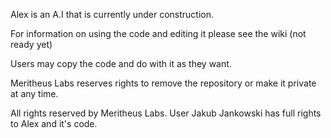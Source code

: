 Alex is an A.I that is currently under construction.

For information on using the code and editing it please see the wiki (not ready yet)

Users may copy the code and do with it as they want.

Meritheus Labs reserves rights to remove the repository or make it private at any time.









All rights reserved by Meritheus Labs. User Jakub Jankowski has full rights to Alex and it's code.
